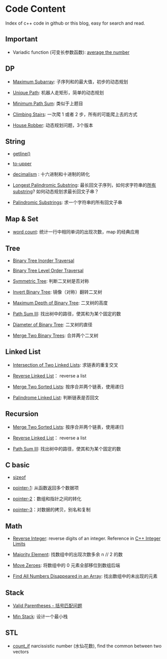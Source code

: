 # Code Content

Index of c++ code in github or this blog, easy for search and read.

## Important

- Variadic function (可变长参数函数): [average the number](https://github.com/chenweigao/_code/blob/master/cpp/variadic_function.cpp)


## DP

- [Maximum Subarray](https://leetcode.com/problems/maximum-subarray/): 子序列和的最大值，初步的动态规划

- [Unique Path](https://leetcode.com/problems/unique-paths/): 机器人走矩形，简单的动态规划

- [Minimum Path Sum](https://leetcode.com/problems/minimum-path-sum/): 类似于上题目

- [Climbing Stairs](https://leetcode.com/problems/climbing-stairs/): 一次爬 1 或者 2 步，所有的可能爬上去的方式

- [House Robber](https://leetcode.com/problems/house-robber/): 动态规划问题，3个版本



## String

- [getline()](https://github.com/chenweigao/_code/blob/master/cpp/string-getline.cpp)

- [to-upper](https://github.com/chenweigao/_code/blob/master/cpp/string-toupper.cpp)

- [decimalism](https://github.com/chenweigao/_code/blob/master/cpp/string-decimalism.cpp) : 十六进制和十进制的转化

- [Longest Palindromic Substring](https://leetcode.com/problems/longest-palindromic-substring/): 最长回文子序列，如何求字符串的[所有 substring](/algorithm/leetcode/leetcode_problem.html#get-all-substring)? 如何动态规划求最长回文子串？

- [Palindromic Substrings](https://leetcode.com/problems/palindromic-substrings/): 求一个字符串的所有回文子串



## Map & Set

- [word count](https://github.com/chenweigao/_code/blob/master/cpp/map_word_count.cpp): 统计一行中相同单词的出现次数，map 的经典应用

## Tree

- [Binary Tree Inorder Traversal](https://leetcode.com/problems/binary-tree-inorder-traversal/)

- [Binary Tree Level Order Traversal](https://leetcode.com/problems/binary-tree-level-order-traversal/)

- [Symmetric Tree](https://leetcode.com/problems/symmetric-tree/): 判断二叉树是否对称

- [Invert Binary Tree](https://leetcode.com/problems/invert-binary-tree/): 镜像（对称）翻转二叉树

- [Maximum Depth of Binary Tree](https://leetcode.com/problems/maximum-depth-of-binary-tree/): 二叉树的高度

- [Path Sum III](https://leetcode.com/problems/path-sum-iii/): 找出树中的路径，使其和为某个固定的数

- [Diameter of Binary Tree](https://leetcode.com/problems/diameter-of-binary-tree/): 二叉树的直径

- [Merge Two Binary Trees](https://leetcode.com/problems/merge-two-binary-trees/): 合并两个二叉树


## Linked List

- [Intersection of Two Linked Lists](https://leetcode.com/problems/intersection-of-two-linked-lists/): 求链表的重复交叉

- [Reverse Linked List](https://leetcode.com/problems/reverse-linked-list/)： reverse a list

- [Merge Two Sorted Lists](https://leetcode.com/problems/merge-two-sorted-lists/): 按序合并两个链表，使用递归

- [Palindrome Linked List](https://leetcode.com/problems/palindrome-linked-list/): 判断链表是否回文


## Recursion

- [Merge Two Sorted Lists](https://leetcode.com/problems/merge-two-sorted-lists/): 按序合并两个链表，使用递归

- [Reverse Linked List](https://leetcode.com/problems/reverse-linked-list/)： reverse a list

- [Path Sum III](https://leetcode.com/problems/path-sum-iii/): 找出树中的路径，使其和为某个固定的数



## C basic

- [sizeof](https://github.com/chenweigao/_code/blob/master/cpp/sizeof.cpp)

- [pointer-1](https://github.com/chenweigao/_code/blob/master/cpp/pointer_array_1.cpp): 从函数返回多个数据项

- [pointer-2](https://github.com/chenweigao/_code/blob/master/cpp/pointer_array_2.cpp)：数组和指针之间的转化

- [pointer-3](https://github.com/chenweigao/_code/blob/master/cpp/pointer_array_3.cpp)：对数据的拷贝，别名和复制

## Math

- [Reverse Integer](https://leetcode.com/problems/reverse-integer/): reverse digits of an integer. Reference in [C++ Integer Limits](https://docs.microsoft.com/en-us/cpp/c-language/cpp-integer-limits?view=vs-2017)

- [Majority Element](https://leetcode.com/problems/majority-element/): 找数组中的出现次数多余 n // 2 的数

- [Move Zeroes](https://leetcode.com/problems/move-zeroes/): 将数组中的 0 元素全部移位到数组后端

- [Find All Numbers Disappeared in an Array](https://leetcode.com/problems/find-all-numbers-disappeared-in-an-array/): 找出数组中的未出现的元素


## Stack

- [Valid Parentheses - 括号匹配问题](https://leetcode.com/problems/valid-parentheses/)

- [Min Stack](https://leetcode.com/problems/min-stack/): 设计一个最小栈

## STL

- [count_if](https://github.com/chenweigao/_code/blob/f7670c996a/cpp/narcissistic_number.cpp) narcissistic number (水仙花数), find the common between two vectors
